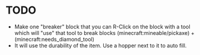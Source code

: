 # TODO
- Make one "breaker" block that you can R-Click on the block with a tool which will "use" that tool to break blocks (minecraft:mineable/pickaxe) + (minecraft:needs_diamond_tool)
- It will use the durability of the item. Use a hopper next to it to auto fill.